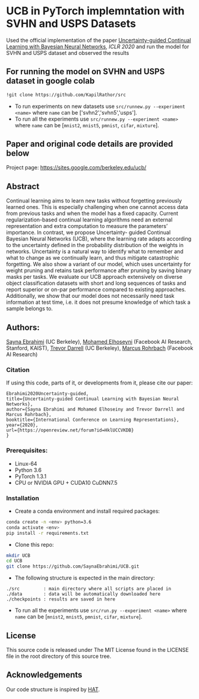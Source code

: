 # UCB in PyTorch implemntation with SVHN and USPS Datasets

Used the official implementation of the paper [Uncertainty-guided Continual Learning with Bayesian Neural Networks](https://arxiv.org/abs/1906.02425), *ICLR 2020* and run the model for SVHN and USPS dataset and observed the results

## For running the model on SVHN and USPS dataset in google colab 
```bash
!git clone https://github.com/KapilRathor/src
```
- To run experiments on new datasets use `src/runnew.py --experiment <name>` where `name` can be ['svhn2','svhn5','usps'].
- To run all the experiments use `src/runnew.py --experiment <name>` where `name` can be [`mnist2`, `mnist5`, `pmnist`, `cifar`, `mixture`].

## Paper and original code details are provided below 

Project page:  https://sites.google.com/berkeley.edu/ucb/

## Abstract

Continual learning aims to learn new tasks without forgetting previously learned ones. This is especially challenging when one cannot access data from previous tasks and when the model has a fixed capacity. Current regularization-based continual learning algorithms need an external representation and extra computation to measure the parameters’ importance. In contrast, we propose Uncertainty- guided Continual Bayesian Neural Networks (UCB), where the learning rate adapts according to the uncertainty defined in the probability distribution of the weights in networks. Uncertainty is a natural way to identify what to remember and what to change as we continually learn, and thus mitigate catastrophic forgetting. We also show a variant of our model, which uses uncertainty for weight pruning and retains task performance after pruning by saving binary masks per tasks. We evaluate our UCB approach extensively on diverse object classification datasets with short and long sequences of tasks and report superior or on-par performance compared to existing approaches. Additionally, we show that our model does not necessarily need task information at test time, i.e. it does not presume knowledge of which task a sample belongs to.

## Authors:
[Sayna Ebrahimi](https://people.eecs.berkeley.edu/~sayna/) (UC Berkeley), [Mohamed Elhoseyni](https://sites.google.com/site/mhelhoseiny/) (Facebook AI Research, Stanford, KAIST), [Trevor Darrell](https://people.eecs.berkeley.edu/~trevor/) (UC Berkeley), [Marcus Rohrbach](http://rohrbach.vision/) (Facebook AI Research)

### Citation
If using this code, parts of it, or developments from it, please cite our paper:

```@inproceedings{
Ebrahimi2020Uncertainty-guided,
title={Uncertainty-guided Continual Learning with Bayesian Neural Networks},
author={Sayna Ebrahimi and Mohamed Elhoseiny and Trevor Darrell and Marcus Rohrbach},
booktitle={International Conference on Learning Representations},
year={2020},
url={https://openreview.net/forum?id=HklUCCVKDB}
}
```

### Prerequisites:
- Linux-64
- Python 3.6
- PyTorch 1.3.1
- CPU or NVIDIA GPU + CUDA10 CuDNN7.5



### Installation
- Create a conda environment and install required packages:
```bash
conda create -n <env> python=3.6
conda activate <env>
pip install -r requirements.txt
```

- Clone this repo:
```bash
mkdir UCB
cd UCB
git clone https://github.com/SaynaEbrahimi/UCB.git
```

- The following structure is expected in the main directory:

```
./src         : main directory where all scripts are placed in
./data        : data will be automatically downloaded here
./checkpoints : results are saved in here        
```

- To run all the experiments use `src/run.py --experiment <name>` where `name` can be [`mnist2`, `mnist5`, `pmnist`, `cifar`, `mixture`].

## License
This source code is released under The MIT License found in the LICENSE file in the root directory of this source tree.


## Acknowledgements
Our code structure is inspired by [HAT](https://github.com/joansj/hat.).